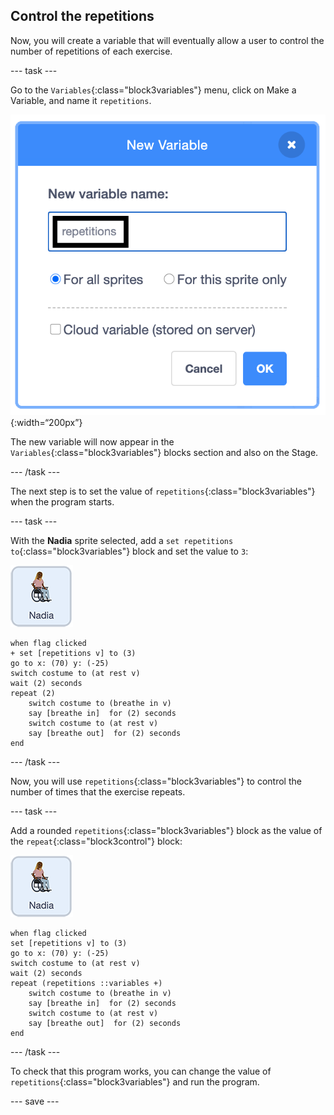 ## Control the repetitions

Now, you will create a variable that will eventually allow a user to control the number of repetitions of each exercise.

--- task ---

Go to the `Variables`{:class="block3variables"} menu, click on Make a Variable, and name it `repetitions`.

![Making a new variable dialogue box](images/createRepetitionsVariable.png){:width=“200px”}

The new variable will now appear in the `Variables`{:class="block3variables"} blocks section and also on the Stage. 

--- /task ---

The next step is to set the value of `repetitions`{:class="block3variables"} when the program starts.

--- task ---

With the **Nadia** sprite selected, add a `set repetitions to`{:class="block3variables"} block and set the value to `3`:

![Nadia sprite icon](images/nadia_sprite.png)

```blocks3
when flag clicked
+ set [repetitions v] to (3)
go to x: (70) y: (-25)
switch costume to (at rest v)
wait (2) seconds
repeat (2)
    switch costume to (breathe in v)
    say [breathe in]  for (2) seconds
    switch costume to (at rest v)
    say [breathe out]  for (2) seconds
end
```

--- /task ---

Now, you will use `repetitions`{:class="block3variables"} to control the number of times that the exercise repeats. 

--- task ---

Add a rounded `repetitions`{:class="block3variables"} block as the value of the `repeat`{:class="block3control"} block:

![Nadia sprite icon](images/nadia_sprite.png)

```blocks3
when flag clicked
set [repetitions v] to (3)
go to x: (70) y: (-25)
switch costume to (at rest v)
wait (2) seconds
repeat (repetitions ::variables +)
    switch costume to (breathe in v)
    say [breathe in]  for (2) seconds
    switch costume to (at rest v)
    say [breathe out]  for (2) seconds
end
```

--- /task ---

To check that this program works, you can change the value of `repetitions`{:class="block3variables"} and run the program.

--- save ---
